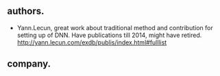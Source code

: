 ## authors.
+ Yann.Lecun, great work about traditional method and contribution for setting up of DNN. Have publications till 2014, might have retired. <http://yann.lecun.com/exdb/publis/index.html#fulllist>

## company.
